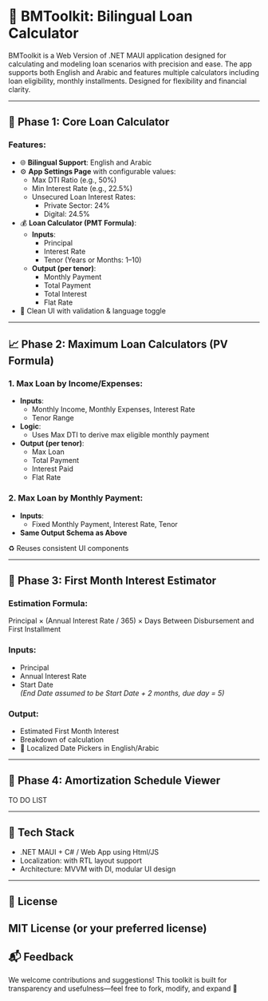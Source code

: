 ﻿# 🧮 BMToolkit: Bilingual Loan Calculator

BMToolkit is a Web Version of .NET MAUI application designed for calculating and modeling loan scenarios with precision and ease. 
The app supports both English and Arabic  and features multiple calculators including loan eligibility, monthly installments. 
Designed for flexibility and financial clarity.

---
## 🚧 Phase 1: Core Loan Calculator
### Features:
- 🌐 **Bilingual Support**: English and Arabic
- ⚙️ **App Settings Page** with configurable values:
  - Max DTI Ratio (e.g., 50%)
  - Min Interest Rate (e.g., 22.5%)
  - Unsecured Loan Interest Rates:
    - Private Sector: 24%
    - Digital: 24.5%
- 💰 **Loan Calculator (PMT Formula)**:
  - **Inputs**:
    - Principal
    - Interest Rate
    - Tenor (Years or Months: 1–10)
  - **Output (per tenor)**:
    - Monthly Payment
    - Total Payment
    - Total Interest
    - Flat Rate
- 🧼 Clean UI with validation & language toggle

---

## 📈 Phase 2: Maximum Loan Calculators (PV Formula)

### 1. **Max Loan by Income/Expenses**:
- **Inputs**:
  - Monthly Income, Monthly Expenses, Interest Rate
  - Tenor Range
- **Logic**:
  - Uses Max DTI to derive max eligible monthly payment
- **Output (per tenor)**:
  - Max Loan
  - Total Payment
  - Interest Paid
  - Flat Rate

### 2. **Max Loan by Monthly Payment**:
- **Inputs**:
  - Fixed Monthly Payment, Interest Rate, Tenor
- **Same Output Schema as Above**

♻️ Reuses consistent UI components  

---

## 🧮 Phase 3: First Month Interest Estimator

### Estimation Formula:
Principal × (Annual Interest Rate / 365) × Days Between Disbursement and First Installment

### Inputs:
- Principal
- Annual Interest Rate
- Start Date  
  _(End Date assumed to be Start Date + 2 months, due day = 5)_

### Output:
- Estimated First Month Interest
- Breakdown of calculation
- 📆 Localized Date Pickers in English/Arabic

---

## 📅 Phase 4: Amortization Schedule Viewer

TO DO LIST

---

## 🔧 Tech Stack
- .NET MAUI + C# / Web App using Html/JS
- Localization: with RTL layout support
- Architecture: MVVM with DI, modular UI design
---
## 📌 License
MIT License (or your preferred license)
---

## 📬 Feedback
We welcome contributions and suggestions! This toolkit is built for transparency and usefulness—feel free to fork, modify, and expand 🚀
